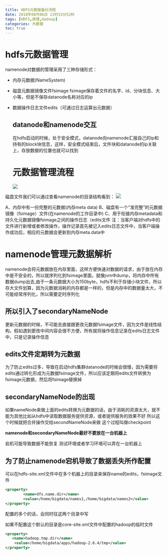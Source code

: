 ```yaml
---
title: HDFS元数据备份流程
date: 2018年08月06日 22时15分52秒
tags: [HDFS,原理,Hadoop]
categories: 大数据
toc: true
---
```




# hdfs元数据管理

namenode对数据的管理采用了三种存储形式：

- 内存元数据(NameSystem)

- 磁盘元数据镜像文件fsimage
  fsimage保存着文件的名字、id、分块信息、大小等，但是不保存datanode名称对应的ip

- 数据操作日志文件edits（可通过日志运算出元数据）

  <!-- more -->

  ## datanode和namenode交互

  在hdfs启动的时候，处于安全模式，datanode向namenode汇报自己的ip和持有的block块信息，这样，安全模式结束后，文件块和datanode的ip关联上，存放数据的位置也就可以找到

  # 元数据管理流程

  ![](http://img.gangtieguo.cn/15361544670231.jpg)

磁盘文件我们可以通过查看namenode的目录结构看到：
![](http://img.gangtieguo.cn/15361574063204.jpg)

A、内存中有一份完整的元数据(内存meta data)
B、磁盘有一个“准完整”的元数据镜像（fsimage）文件(在namenode的工作目录中)
C、用于衔接内存metadata和持久化元数据镜像fsimage之间的操作日志（edits文件
注：当客户端对hdfs中的文件进行新增或者修改操作，操作记录首先被记入edits日志文件中，当客户端操作成功后，相应的元数据会更新到内存meta.data中



# namenode管理元数据解析

namenode会将元数据放在内存里面，这样方便快速对数据的请求，由于放在内存中是不安全的，所以就序列化到fsimage里面，就像jvm中dump，将内存中所有数据dump出去,由于一条元数据大小为150byte，hdfs不利于存储小块文件，所以存大文件划算，因为元数据消耗的内存都是一样的，但是内存中的数据量太大，不可能经常序列化，所以需要定时序列化

## 所以引入了secondaryNameNode

更新元数据的时候，不可能去直接跟更改元数据fsimage文件，因为文件是线性结构，假如遇到更改中间内容会很不方便，所有就将操作信息记录在edits日志文件中，只是记录操作信息

## edits文件定期转为元数据

为了防止edits过多，导致在启动hdfs集群datanode的时候会很慢，因为需要将edits通过转化形成为元数据fsimage文件，所以应该定期将edits文件转换为fsimage元数据，然后将fsimage替换掉

## secondaryNameNode的出现

如果nameNode来做上面的edits转换为元数据的话，由于消耗的资源太大，就不能为其他比如从hdfs中读取数据服务提供资源，或者提供服务的效果不好 
所以这个时候就把合并操作交给secondNameNode来做 
这个过程叫做checkpoint 

**namenode和secondaryNameNode最好不要放在一台机器上**

宕机可能导致数据不能恢复 
测试环境或者学习环境可以弄在一台机器上



## 为了防止namenode宕机导致了数据丢失所作配置

可以在hdfs-site.xml文件中在多个机器上的目录来保存name的edits，fsimage文件

```xml
<property>
        <name>dfs.name.dir</name>
        <value>/home/bigdata/names1,/home/bigdata/names2</value>
</property>
```

配置的多个的话，会同时往这两个目录中写

如果不配置这个默认的目录是core-site.xml文件中配置的hadoop的临时文件 

```xml
<property> 
   <name>hadoop.tmp.dir</name> 
    <value>/home/bigdata/apps/hadoop-2.6.4/tmp</value> 
</property> 
```


